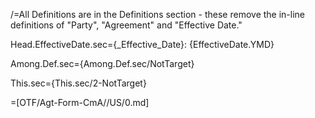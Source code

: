 /=All Definitions are in the Definitions section - these remove the in-line definitions of "Party", "Agreement" and "Effective Date."

Head.EffectiveDate.sec={_Effective_Date}: {EffectiveDate.YMD}

Among.Def.sec={Among.Def.sec/NotTarget}

This.sec={This.sec/2-NotTarget}

=[OTF/Agt-Form-CmA//US/0.md]